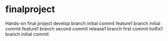 # finalproject
Hands-on final project
develop branch initial commit
feature1 branch initial commit
feature1 branch second commit
release1 branch first commit
hotfix1 branch initial commit


